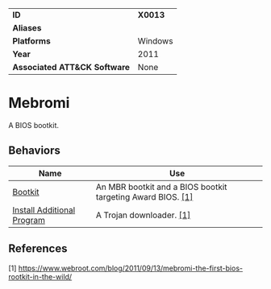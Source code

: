 |||
|---|---|
|**ID**|**X0013**|
|**Aliases**||
|**Platforms**|Windows|
|**Year**|2011|
|**Associated ATT&CK Software**|None|


Mebromi
=======
A BIOS bootkit.

Behaviors
---------
|Name|Use|
|---|---|
|[Bootkit](https://github.com/MBCProject/mbc-markdown/blob/master/defense-evasion/boot-sector-mod.md)|An MBR bootkit and a BIOS bootkit targeting Award BIOS. [[1]](#1)|
|[Install Additional Program](https://github.com/MBCProject/mbc-markdown/blob/master/execution/install-prog.md)|A Trojan downloader. [[1]](#1)|

References
----------
<a name="1">[1]</a> https://www.webroot.com/blog/2011/09/13/mebromi-the-first-bios-rootkit-in-the-wild/
